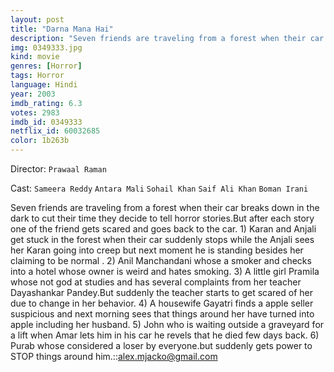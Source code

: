 ```yaml
---
layout: post
title: "Darna Mana Hai"
description: "Seven friends are traveling from a forest when their car breaks down in the dark to cut their time they decide to tell horror stories.But after each story one of the friend gets scared and goes back to the car. 1) Karan and Anjali get stuck in the forest when their car suddenly stops while the Anjali sees her Karan going into creep but next moment he is standing besides her claiming to be normal . 2) Anil Manchandani whose a smoker and checks into a hotel whose owner is weird and hates smoking. 3) A little girl Pramila whose not god at studies and has several complai.."
img: 0349333.jpg
kind: movie
genres: [Horror]
tags: Horror 
language: Hindi
year: 2003
imdb_rating: 6.3
votes: 2983
imdb_id: 0349333
netflix_id: 60032685
color: 1b263b
---
```

Director: `Prawaal Raman`  

Cast: `Sameera Reddy` `Antara Mali` `Sohail Khan` `Saif Ali Khan` `Boman Irani` 

Seven friends are traveling from a forest when their car breaks down in the dark to cut their time they decide to tell horror stories.But after each story one of the friend gets scared and goes back to the car. 1) Karan and Anjali get stuck in the forest when their car suddenly stops while the Anjali sees her Karan going into creep but next moment he is standing besides her claiming to be normal . 2) Anil Manchandani whose a smoker and checks into a hotel whose owner is weird and hates smoking. 3) A little girl Pramila whose not god at studies and has several complaints from her teacher Dayashankar Pandey.But suddenly the teacher starts to get scared of her due to change in her behavior. 4) A housewife Gayatri finds a apple seller suspicious and next morning sees that things around her have turned into apple including her husband. 5) John who is waiting outside a graveyard for a lift when Amar lets him in his car he revels that he died few days back. 6) Purab whose considered a loser by everyone.but suddenly gets power to STOP things around him.::alex.mjacko@gmail.com